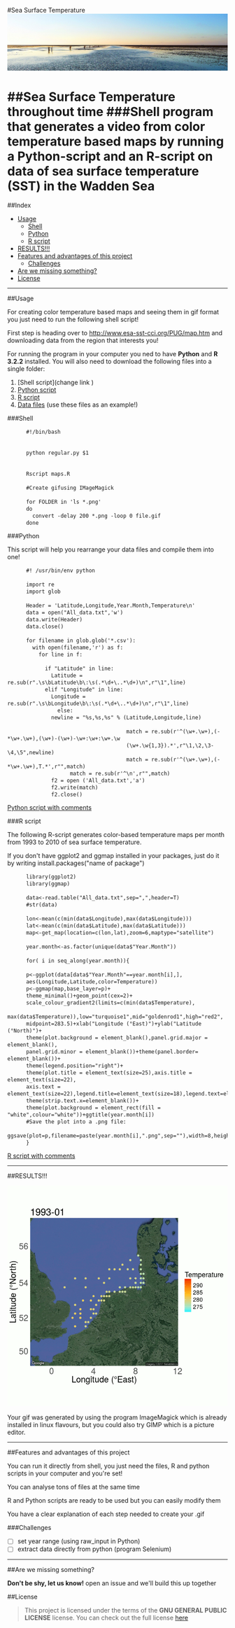 
#Sea Surface Temperature ![Wadden Sea](https://github.com/gabrielamg24/SST/blob/extras/waddensea.jpg)

##Sea Surface Temperature throughout time
###Shell program that generates a video from color temperature based maps by running a Python-script and an R-script on data of sea surface temperature (SST) in the Wadden Sea 
==================
##Index
  - [Usage](#usage)
    - [Shell](#shell)
    - [Python](#python)
    - [R script](#r-script)
  - [RESULTS!!!](#results)
  - [Features and advantages of this project](#features-and-advantages-of-this-project)
    - [Challenges](#challenges)
  - [Are we missing something?](#are-we-missing-something)
  - [License](#license)

---
##Usage 

For creating color temperature based maps and seeing them in gif format you just need to run the following shell script! 

First step is heading over to http://www.esa-sst-cci.org/PUG/map.htm and downloading data from the region that interests you! 

For running the program in your computer you ned to have **Python** and **R 3.2.2** installed. You will also need to download the following files into a single folder: 

1. [Shell script](change link )
2. [Python script](https://github.com/gabrielamg24/SST/blob/master/format-data.py)
3. [R script](https://github.com/gabrielamg24/SST/blob/master/gganimate.r)
4. [Data files](https://github.com/gabrielamg24/SST/blob/master/SST%20all%20files.zip) (use these files as an example!)

###Shell 

          #!/bin/bash


          python regular.py $1

          
          Rscript maps.R
          
          #Create gifusing IMageMagick

          for FOLDER in 'ls *.png'
          do
            convert -delay 200 *.png -loop 0 file.gif
          done

###Python

This script will help you rearrange your data files and compile them into one!

          #! /usr/bin/env python

          import re
          import glob
     
          Header = 'Latitude,Longitude,Year.Month,Temperature\n'
          data = open("All_data.txt",'w')
          data.write(Header)
          data.close()

          for filename in glob.glob('*.csv'):
            with open(filename,'r') as f:
              for line in f:
               
                if "Latitude" in line:
                  Latitude = re.sub(r".\s\bLatitude\b\:\s(.*\d+\..*\d+)\n",r"\1",line)
                elif "Longitude" in line:
                  Longitude = re.sub(r".\s\bLongitude\b\:\s(.*\d+\..*\d+)\n",r"\1",line)			
                    else:
                  newline = "%s,%s,%s" % (Latitude,Longitude,line)
                                         
                                          match = re.sub(r'^(\w+.\w+),(-*\w+.\w+),(\w+)-(\w+)-\w+:\w+:\w+.\w
                                          (\w+.\w{1,3}).*',r"\1,\2,\3-\4,\5",newline)                                        
                                          match = re.sub(r'^(\w+.\w+),(-*\w+.\w+),T.*',r"",match)                                       
                        match = re.sub(r'^\n',r"",match)
                  f2 = open ('All_data.txt','a')
                  f2.write(match)
                  f2.close()

[Python script with comments](https://github.com/gabrielamg24/SST/blob/master/format-data.py)

###R script

The following R-script generates color-based temperature maps per month from 1993 to 2010 of sea surface temperature. 

If you don't have ggplot2 and ggmap installed in your packages, just do it by writing install.packages("name of package")
         
          library(ggplot2)
          library(ggmap)

          data<-read.table("All_data.txt",sep=",",header=T)
          #str(data)

          lon<-mean(c(min(data$Longitude),max(data$Longitude)))
          lat<-mean(c(min(data$Latitude),max(data$Latitude)))
          map<-get_map(location=c(lon,lat),zoom=6,maptype="satellite")
          
          year.month<-as.factor(unique(data$"Year.Month"))
          
          for( i in seq_along(year.month)){
        
          p<-ggplot(data[data$"Year.Month"==year.month[i],],
          aes(Longitude,Latitude,color=Temperature))
          p<-ggmap(map,base_layer=p)+
          theme_minimal()+geom_point(cex=2)+
          scale_colour_gradient2(limits=c(min(data$Temperature),
          max(data$Temperature)),low="turquoise1",mid="goldenrod1",high="red2",
          midpoint=283.5)+xlab("Longitude (°East)")+ylab("Latitude (°North)")+
          theme(plot.background = element_blank(),panel.grid.major = element_blank(),
          panel.grid.minor = element_blank())+theme(panel.border= element_blank())+
          theme(legend.position="right")+
          theme(plot.title = element_text(size=25),axis.title = element_text(size=22),
          axis.text = element_text(size=22),legend.title=element_text(size=18),legend.text=element_text(size=15))+
          theme(strip.text.x=element_blank())+
          theme(plot.background = element_rect(fill = "white",colour="white"))+ggtitle(year.month[i])
          #Save the plot into a .png file:
          ggsave(plot=p,filename=paste(year.month[i],".png",sep=""),width=8,height=8,dpi=100)
          }

[R script with comments](https://github.com/gabrielamg24/SST/blob/master/gganimate.r)
       
---
##RESULTS!!! 

![GIF FINALLY](https://github.com/gabrielamg24/SST/blob/master/maps.gif)

Your gif was generated by using the program ImageMagick which is already installed in linux flavours, but you could also try GIMP which is a picture editor. 

--- 
##Features and advantages of this project

You can run it directly from shell, you just need the files, R and python scripts in your computer and you're set!

You can analyse tons of files at the same time

R and Python scripts are ready to be used but you can easily modify them

You have a clear explanation of each step needed to create your .gif


###Challenges

- [ ] set year range (using raw_input in Python)
- [ ] extract data directly from python (program Selenium)

--- 
##Are we missing something? 

**Don't be shy, let us know!**
open an issue and we'll build this up together 

##License
>This project is licensed under the terms of the **GNU GENERAL PUBLIC LICENSE** license.
You can check out the full license [here](https://github.com/gabrielamg24/SST/blob/master/license.txt)


